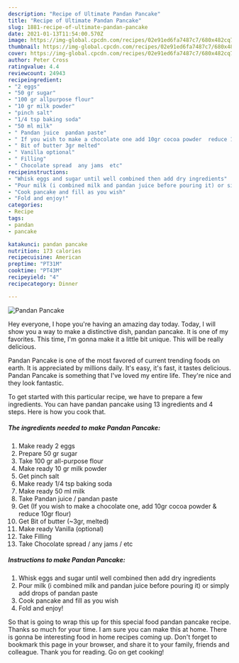 ```yaml
---
description: "Recipe of Ultimate Pandan Pancake"
title: "Recipe of Ultimate Pandan Pancake"
slug: 1881-recipe-of-ultimate-pandan-pancake
date: 2021-01-13T11:54:00.570Z
image: https://img-global.cpcdn.com/recipes/02e91ed6fa7487c7/680x482cq70/pandan-pancake-recipe-main-photo.jpg
thumbnail: https://img-global.cpcdn.com/recipes/02e91ed6fa7487c7/680x482cq70/pandan-pancake-recipe-main-photo.jpg
cover: https://img-global.cpcdn.com/recipes/02e91ed6fa7487c7/680x482cq70/pandan-pancake-recipe-main-photo.jpg
author: Peter Cross
ratingvalue: 4.4
reviewcount: 24943
recipeingredient:
- "2 eggs"
- "50 gr sugar"
- "100 gr allpurpose flour"
- "10 gr milk powder"
- "pinch salt"
- "1/4 tsp baking soda"
- "50 ml milk"
- " Pandan juice  pandan paste"
- " If you wish to make a chocolate one add 10gr cocoa powder  reduce 10gr flour"
- " Bit of butter 3gr melted"
- " Vanilla optional"
- " Filling"
- " Chocolate spread  any jams  etc"
recipeinstructions:
- "Whisk eggs and sugar until well combined then add dry ingredients"
- "Pour milk (i combined milk and pandan juice before pouring it) or simply add drops of pandan paste"
- "Cook pancake and fill as you wish"
- "Fold and enjoy!"
categories:
- Recipe
tags:
- pandan
- pancake

katakunci: pandan pancake 
nutrition: 173 calories
recipecuisine: American
preptime: "PT31M"
cooktime: "PT43M"
recipeyield: "4"
recipecategory: Dinner

---
```



![Pandan Pancake](https://img-global.cpcdn.com/recipes/02e91ed6fa7487c7/680x482cq70/pandan-pancake-recipe-main-photo.jpg)

Hey everyone, I hope you're having an amazing day today. Today, I will show you a way to make a distinctive dish, pandan pancake. It is one of my favorites. This time, I'm gonna make it a little bit unique. This will be really delicious.



Pandan Pancake is one of the most favored of current trending foods on earth. It is appreciated by millions daily. It's easy, it's fast, it tastes delicious. Pandan Pancake is something that I've loved my entire life. They're nice and they look fantastic.


To get started with this particular recipe, we have to prepare a few ingredients. You can have pandan pancake using 13 ingredients and 4 steps. Here is how you cook that.

<!--inarticleads1-->

##### The ingredients needed to make Pandan Pancake:

1. Make ready 2 eggs
1. Prepare 50 gr sugar
1. Take 100 gr all-purpose flour
1. Make ready 10 gr milk powder
1. Get pinch salt
1. Make ready 1/4 tsp baking soda
1. Make ready 50 ml milk
1. Take  Pandan juice / pandan paste
1. Get  (If you wish to make a chocolate one, add 10gr cocoa powder &amp; reduce 10gr flour)
1. Get  Bit of butter (~3gr, melted)
1. Make ready  Vanilla (optional)
1. Take  Filling
1. Take  Chocolate spread / any jams / etc




<!--inarticleads2-->

##### Instructions to make Pandan Pancake:

1. Whisk eggs and sugar until well combined then add dry ingredients
1. Pour milk (i combined milk and pandan juice before pouring it) or simply add drops of pandan paste
1. Cook pancake and fill as you wish
1. Fold and enjoy!




So that is going to wrap this up for this special food pandan pancake recipe. Thanks so much for your time. I am sure you can make this at home. There is gonna be interesting food in home recipes coming up. Don't forget to bookmark this page in your browser, and share it to your family, friends and colleague. Thank you for reading. Go on get cooking!
